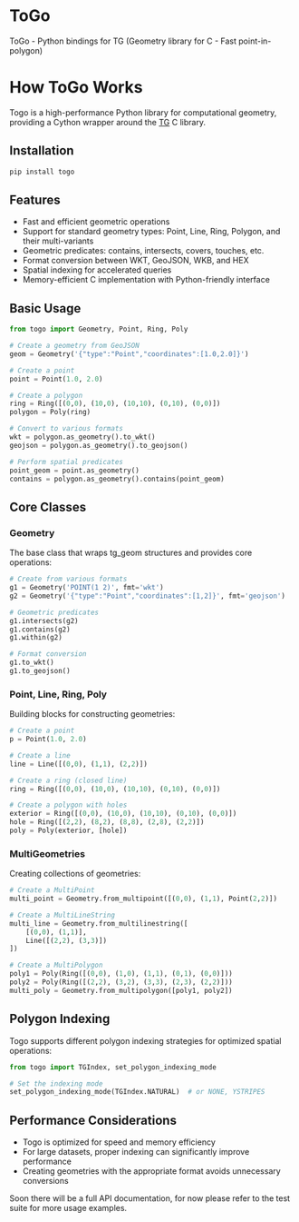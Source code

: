# ToGo
ToGo - Python bindings for TG
(Geometry library for C - Fast point-in-polygon)

# How ToGo Works

Togo is a high-performance Python library for computational geometry, providing a Cython wrapper around the [TG](https://github.com/tidwall/tg) C library.

## Installation

```bash
pip install togo
```

## Features

- Fast and efficient geometric operations
- Support for standard geometry types: Point, Line, Ring, Polygon, and their multi-variants
- Geometric predicates: contains, intersects, covers, touches, etc.
- Format conversion between WKT, GeoJSON, WKB, and HEX
- Spatial indexing for accelerated queries
- Memory-efficient C implementation with Python-friendly interface

## Basic Usage

```python
from togo import Geometry, Point, Ring, Poly

# Create a geometry from GeoJSON
geom = Geometry('{"type":"Point","coordinates":[1.0,2.0]}')

# Create a point
point = Point(1.0, 2.0)

# Create a polygon
ring = Ring([(0,0), (10,0), (10,10), (0,10), (0,0)])
polygon = Poly(ring)

# Convert to various formats
wkt = polygon.as_geometry().to_wkt()
geojson = polygon.as_geometry().to_geojson()

# Perform spatial predicates
point_geom = point.as_geometry()
contains = polygon.as_geometry().contains(point_geom)
```

## Core Classes

### Geometry

The base class that wraps tg_geom structures and provides core operations:

```python
# Create from various formats
g1 = Geometry('POINT(1 2)', fmt='wkt')
g2 = Geometry('{"type":"Point","coordinates":[1,2]}', fmt='geojson')

# Geometric predicates
g1.intersects(g2)
g1.contains(g2)
g1.within(g2)

# Format conversion
g1.to_wkt()
g1.to_geojson()
```

### Point, Line, Ring, Poly

Building blocks for constructing geometries:

```python
# Create a point
p = Point(1.0, 2.0)

# Create a line
line = Line([(0,0), (1,1), (2,2)])

# Create a ring (closed line)
ring = Ring([(0,0), (10,0), (10,10), (0,10), (0,0)])

# Create a polygon with holes
exterior = Ring([(0,0), (10,0), (10,10), (0,10), (0,0)])
hole = Ring([(2,2), (8,2), (8,8), (2,8), (2,2)])
poly = Poly(exterior, [hole])
```

### MultiGeometries

Creating collections of geometries:

```python
# Create a MultiPoint
multi_point = Geometry.from_multipoint([(0,0), (1,1), Point(2,2)])

# Create a MultiLineString
multi_line = Geometry.from_multilinestring([
    [(0,0), (1,1)],
    Line([(2,2), (3,3)])
])

# Create a MultiPolygon
poly1 = Poly(Ring([(0,0), (1,0), (1,1), (0,1), (0,0)]))
poly2 = Poly(Ring([(2,2), (3,2), (3,3), (2,3), (2,2)]))
multi_poly = Geometry.from_multipolygon([poly1, poly2])
```

## Polygon Indexing

Togo supports different polygon indexing strategies for optimized spatial operations:

```python
from togo import TGIndex, set_polygon_indexing_mode

# Set the indexing mode
set_polygon_indexing_mode(TGIndex.NATURAL)  # or NONE, YSTRIPES
```

## Performance Considerations

- Togo is optimized for speed and memory efficiency
- For large datasets, proper indexing can significantly improve performance
- Creating geometries with the appropriate format avoids unnecessary conversions

Soon there will be a full API documentation, for now please refer to the test suite for more usage examples.
